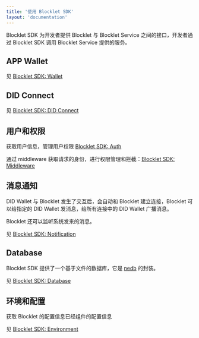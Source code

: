 ```yaml
---
title: '使用 Blocklet SDK'
layout: 'documentation'
---
```


Blocklet SDK 为开发者提供 Blocklet 与 Blocklet Service 之间的接口，开发者通过 Blocklet SDK 调用 Blocklet Service 提供的服务。

## APP Wallet

见 [Blocklet SDK: Wallet]('/apis/blocklet-sdk##Wallet')

## DID Connect

见 [Blocklet SDK: DID Connect]('/apis/blocklet-sdk##DID%20Connect')

## 用户和权限

获取用户信息，管理用户权限 [Blocklet SDK: Auth]('/apis/blocklet-sdk#Auth')

通过 middleware 获取请求的身份，进行权限管理和拦截：[Blocklet SDK: Middleware]('/apis/blocklet-sdk#Middleware')

## 消息通知

DID Wallet 与 Blocklet 发生了交互后，会自动和 Blocklet 建立连接，Blocklet 可以给指定的 DID Wallet 发消息，给所有连接中的 DID Wallet 广播消息。

Blocklet 还可以监听系统发来的消息。

见 [Blocklet SDK: Notification]('/apis/blocklet-sdk#Notification')

## Database

Blocklet SDK 提供了一个基于文件的数据库，它是 [nedb](https://www.github.com/Arcblock/nedb) 的封装。

见 [Blocklet SDK: Database]('/apis/blocklet-sdk#Database')

## 环境和配置

获取 Blocklet 的配置信息已经组件的配置信息

见 [Blocklet SDK: Environment]('/apis/blocklet-sdk#Environment')
